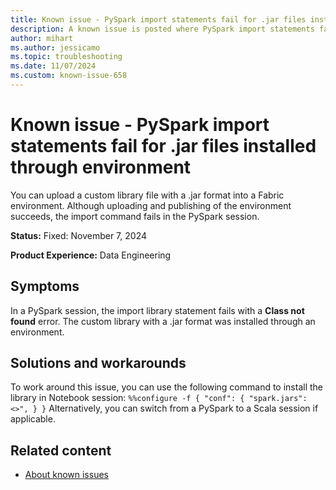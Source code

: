 ```yaml
---
title: Known issue - PySpark import statements fail for .jar files installed through environment
description: A known issue is posted where PySpark import statements fail for .jar files installed through environment.
author: mihart
ms.author: jessicamo
ms.topic: troubleshooting  
ms.date: 11/07/2024
ms.custom: known-issue-658
---
```


# Known issue - PySpark import statements fail for .jar files installed through environment

You can upload a custom library file with a .jar format into a Fabric environment. Although uploading and publishing of the environment succeeds, the import command fails in the PySpark session.

**Status:** Fixed: November 7, 2024

**Product Experience:** Data Engineering

## Symptoms

In a PySpark session, the import library statement fails with a **Class not found** error. The custom library with a .jar format was installed through an environment.

## Solutions and workarounds

To work around this issue, you can use the following command to install the library in Notebook session: `%%configure -f { "conf": { "spark.jars": <>", } }` Alternatively, you can switch from a PySpark to a Scala session if applicable.

## Related content

- [About known issues](https://support.fabric.microsoft.com/known-issues)
